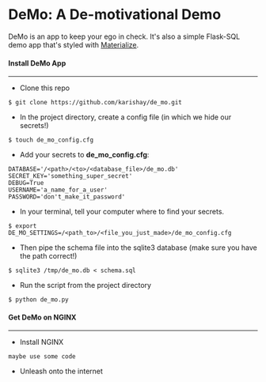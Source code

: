 # DeMo: A De-motivational Demo

 DeMo is an app to keep your ego in check. It's also a simple Flask-SQL demo app that's styled with [Materialize](http://materializecss.com/).

#### Install DeMo App
*****


* Clone this repo
```
$ git clone https://github.com/karishay/de_mo.git
```

* In the project directory, create a config file (in which we hide our secrets!)
```
$ touch de_mo_config.cfg
```

* Add your secrets to **de_mo_config.cfg**:
```
DATABASE='/<path>/<to>/<database_file>/de_mo.db'
SECRET_KEY='something_super_secret'
DEBUG=True
USERNAME='a_name_for_a_user'
PASSWORD='don't_make_it_password'
```

* In your terminal, tell your computer where to find your secrets.

 ```
 $ export DE_MO_SETTINGS=/<path_to>/<file_you_just_made>/de_mo_config.cfg
 ```

* Then pipe the schema file into the sqlite3 database
  (make sure you have the path correct!)
```
$ sqlite3 /tmp/de_mo.db < schema.sql
```

* Run the script from the project directory
```
$ python de_mo.py
```

#### Get DeMo on NGINX
*****

* Install NGINX

`maybe use some code`

* Unleash onto the internet
